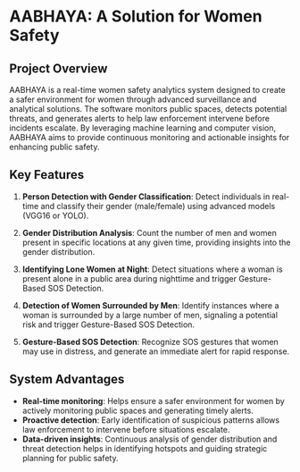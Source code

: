 # AABHAYA: A Solution for Women Safety

## Project Overview
AABHAYA is a real-time women safety analytics system designed to create a safer environment for women through advanced surveillance and analytical solutions. The software monitors public spaces, detects potential threats, and generates alerts to help law enforcement intervene before incidents escalate. By leveraging machine learning and computer vision, AABHAYA aims to provide continuous monitoring and actionable insights for enhancing public safety.

## Key Features
1. **Person Detection with Gender Classification**: Detect individuals in real-time and classify their gender (male/female) using advanced models  (VGG16 or YOLO).
   
2. **Gender Distribution Analysis**: Count the number of men and women present in specific locations at any given time, providing insights into the gender distribution.

3. **Identifying Lone Women at Night**: Detect situations where a woman is present alone in a public area during nighttime and trigger Gesture-Based SOS Detection.

4. **Detection of Women Surrounded by Men**: Identify instances where a woman is surrounded by a large number of men, signaling a potential risk and trigger Gesture-Based SOS Detection.

5. **Gesture-Based SOS Detection**: Recognize SOS gestures that women may use in distress, and generate an immediate alert for rapid response.



## System Advantages
- **Real-time monitoring**: Helps ensure a safer environment for women by actively monitoring public spaces and generating timely alerts.
- **Proactive detection**: Early identification of suspicious patterns allows law enforcement to intervene before situations escalate.
- **Data-driven insights**: Continuous analysis of gender distribution and threat detection helps in identifying hotspots and guiding strategic planning for public safety.
